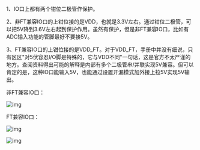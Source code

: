1、IO口上都有两个钳位二极管作保护。

2、非FT兼容IO口的上钳位接的是VDD，也就是3.3V左右。通过钳位二极管，可以把5V降到3.6V左右起到保护作用。虽然有保护，但是非FT兼容IO口，比如有ADC输入功能的管脚最好不要接5V。

3、FT兼容IO口的上钳位接的是VDD_FT。对于VDD_FT，手册中并没有细说，只有区区"对5伏容忍I/O脚是特殊的，它与VDD不同"一句话，这是官方不太严谨的地方。查阅资料得出可能的解释是内部有多个二极管串/并联实现5V兼容。但可以肯定的是，这种IO口能输入5V，也能通过设置开漏模式加外接上拉5V实现5V输出。

非FT兼容IO口：

![img](https://img-blog.csdnimg.cn/20200517222031798.jpg)

FT兼容IO口：

![img](https://img-blog.csdnimg.cn/20200517222126384.jpg)

![img](https://img-blog.csdnimg.cn/20200517222342641.jpg)